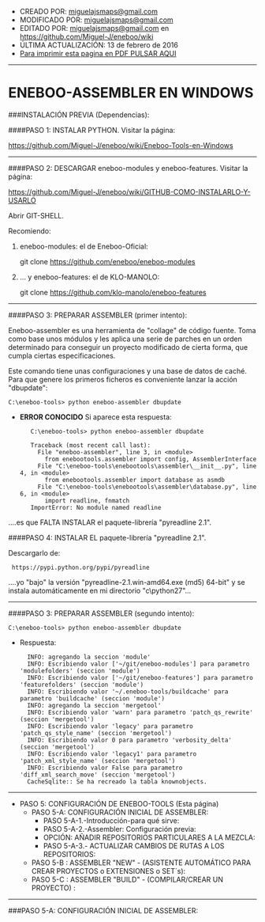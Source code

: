 * CREADO POR: miguelajsmaps@gmail.com
* MODIFICADO POR: miguelajsmaps@gmail.com
* EDITADO POR: miguelajsmaps@gmail.com en https://github.com/Miguel-J/eneboo/wiki
* ÚLTIMA ACTUALIZACIÓN: 13 de febrero de 2016
* [Para imprimir esta pagina en PDF PULSAR AQUI](https://gitprint.com/Miguel-J/eneboo/wiki/ENEBOO-ASSEMBLER-EN-WINDOWS)

----

# ENEBOO-ASSEMBLER EN WINDOWS

###INSTALACIÓN PREVIA (Dependencias): 

####PASO 1:  INSTALAR PYTHON. Visitar la página:

https://github.com/Miguel-J/eneboo/wiki/Eneboo-Tools-en-Windows

---

####PASO 2:  DESCARGAR eneboo-modules y eneboo-features. Visitar la página:

https://github.com/Miguel-J/eneboo/wiki/GITHUB-COMO-INSTALARLO-Y-USARLO

Abrir GIT-SHELL.

Recomiendo:

1. eneboo-modules: el de Eneboo-Oficial:

     git clone https://github.com/eneboo/eneboo-modules

2. ... y eneboo-features: el de KLO-MANOLO:

     git clone https://github.com/klo-manolo/eneboo-features

---

####PASO 3: PREPARAR ASSEMBLER (primer intento):

Eneboo-assembler es una herramienta de "collage" de código fuente. Toma como base unos módulos y les aplica una serie de parches en un orden determinado para conseguir un proyecto modificado de cierta forma, que cumpla ciertas especificaciones.

Este comando tiene unas configuraciones y una base de datos de caché. Para que genere los primeros ficheros es conveniente lanzar la acción "dbupdate":

    C:\eneboo-tools> python eneboo-assembler dbupdate

* **ERROR CONOCIDO** Si aparece esta respuesta:

         C:\eneboo-tools> python eneboo-assembler dbupdate

         Traceback (most recent call last):
           File "eneboo-assembler", line 3, in <module>
             from enebootools.assembler import config, AssemblerInterface
           File "C:\eneboo-tools\enebootools\assembler\__init__.py", line 4, in <module>
             from enebootools.assembler import database as asmdb
           File "C:\eneboo-tools\enebootools\assembler\database.py", line 6, in <module>
             import readline, fnmatch
         ImportError: No module named readline

....es que FALTA INSTALAR el paquete-librería "pyreadline 2.1". 

####PASO 4: INSTALAR EL paquete-librería "pyreadline 2.1". 

Descargarlo de:

     https://pypi.python.org/pypi/pyreadline

....yo "bajo" la versión "pyreadline-2.1.win-amd64.exe (md5) 64-bit" y se instala automáticamente en mi directorio "c\python27"...

---

####PASO 3: PREPARAR ASSEMBLER (segundo intento):

    C:\eneboo-tools> python eneboo-assembler dbupdate

* Respuesta:

        INFO: agregando la seccion 'module'
        INFO: Escribiendo valor ['~/git/eneboo-modules'] para parametro 'modulefolders' (seccion 'module')
        INFO: Escribiendo valor ['~/git/eneboo-features'] para parametro 'featurefolders' (seccion 'module')
        INFO: Escribiendo valor '~/.eneboo-tools/buildcache' para parametro 'buildcache' (seccion 'module')
        INFO: agregando la seccion 'mergetool'
        INFO: Escribiendo valor 'warn' para parametro 'patch_qs_rewrite' (seccion 'mergetool')
        INFO: Escribiendo valor 'legacy' para parametro 'patch_qs_style_name' (seccion 'mergetool')
        INFO: Escribiendo valor 0 para parametro 'verbosity_delta' (seccion 'mergetool')
        INFO: Escribiendo valor 'legacy1' para parametro 'patch_xml_style_name' (seccion 'mergetool')
        INFO: Escribiendo valor False para parametro 'diff_xml_search_move' (seccion 'mergetool')
        CacheSqlite:: Se ha recreado la tabla knownobjects.


---
* PASO 5: CONFIGURACIÓN DE ENEBOO-TOOLS (Esta página)
     * PASO 5-A: CONFIGURACIÓN INICIAL DE ASSEMBLER: 
        * PASO 5-A-1.-Introducción-para qué sirve:
        * PASO 5-A-2.-Assembler: Configuración previa:
        * OPCIÓN: AÑADIR REPOSITORIOS PARTICULARES A LA MEZCLA: 
        * PASO 5-A-3.- ACTUALIZAR CAMBIOS DE RUTAS A LOS REPOSITORIOS:
     * PASO 5-B : ASSEMBLER "NEW" - (ASISTENTE AUTOMÁTICO PARA CREAR PROYECTOS o EXTENSIONES o SET´s):
     * PASO 5-C : ASSEMBLER "BUILD" - (COMPILAR/CREAR UN PROYECTO) :

--------------

###PASO 5-A: CONFIGURACIÓN INICIAL DE ASSEMBLER: 


